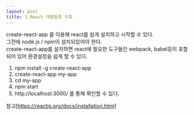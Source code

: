 ```yaml
---
layout: post
title: 1.React 개발환경 구축
---
```

create-react-app 를 이용해 react를 쉽게 설치하고 시작할 수 있다.<br>
그전에 node.js / npm이 설치되있어야 한다.<br>
create-react-app를 설치하면 react에 필요한 도구들인 webpack, babel등이 포함되어 있어 환경설정을 쉽게 할 수 있다.

1. npm install -g create-react-app
2. create-react-app my-app
3. cd my-app
4. npm start
5. http://localhost:3000/  를 통해 확인할 수 있다.


참고[https://reactjs.org/docs/installation.html]
